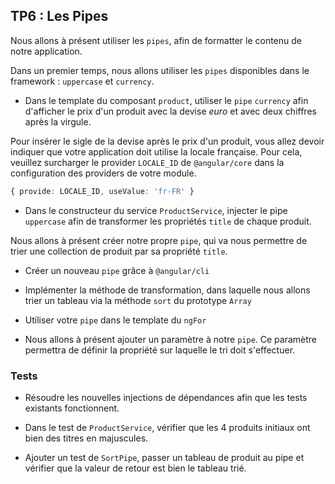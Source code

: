## TP6 : Les Pipes

Nous allons à présent utiliser les `pipes`, afin de formatter le contenu de notre application.

Dans un premier temps, nous allons utiliser les `pipes` disponibles dans le framework : `uppercase` et `currency`.

- Dans le template du composant `product`, utiliser le `pipe` `currency` afin d'afficher le prix d'un produit avec la devise *euro* et avec deux chiffres après la virgule.

Pour insérer le sigle de la devise après le prix d'un produit, vous allez devoir indiquer que votre application doit utilise la locale française. Pour cela, veuillez surcharger le
provider `LOCALE_ID` de `@angular/core` dans la configuration des providers de votre module.

```typescript
{ provide: LOCALE_ID, useValue: 'fr-FR' }
```

- Dans le constructeur du service `ProductService`, injecter le pipe `uppercase` afin de transformer les propriétés `title` de chaque produit.

Nous allons à présent créer notre propre `pipe`, qui va nous permettre de trier une collection de produit par sa propriété `title`.

- Créer un nouveau `pipe` grâce à `@angular/cli`

- Implémenter la méthode de transformation, dans laquelle nous allons trier un tableau via la méthode `sort` du prototype `Array`

- Utiliser votre `pipe` dans le template du `ngFor`

- Nous allons à présent ajouter un paramètre à notre `pipe`. Ce paramètre permettra de définir la propriété sur laquelle le tri doit s'effectuer.

### Tests

- Résoudre les nouvelles injections de dépendances afin que les tests existants fonctionnent.

- Dans le test de `ProductService`, vérifier que les 4 produits initiaux ont bien des titres en majuscules.

- Ajouter un test de `SortPipe`, passer un tableau de produit au pipe et vérifier que la valeur de retour est bien le tableau trié.
